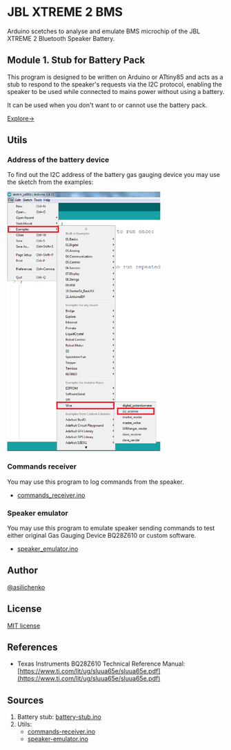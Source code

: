 # JBL XTREME 2 BMS
Arduino scetches to analyse and emulate BMS microchip of the JBL XTREME 2 Bluetooth Speaker Battery.

## Module 1. Stub for Battery Pack

This program is designed to be written on Arduino or ATtiny85 and acts as a stub to respond to the speaker's requests via the I2C protocol, enabling the speaker to be used while connected to mains power without using a battery.

It can be used when you don't want to or cannot use the battery pack.

[Explore->](battery-stub)

## Utils

### Address of the battery device

To find out the I2C address of the battery gas gauging device you may use the sketch from the examples:

<img height="600" src="utils/img/i2c_scanner.png"/>

### Commands receiver

You may use this program to log commands from the speaker.

- [commands_receiver.ino](utils/commands-receiver/commands-receiver.ino)

### Speaker emulator

You may use this program to emulate speaker sending commands to test either original Gas Gauging Device BQ28Z610 or custom software.

- [speaker_emulator.ino](utils/speaker-emulator/speaker-emulator.ino)

## Author
[@asilichenko](https://github.com/asilichenko)

## License
[MIT license](LICENSE)

## References
- Texas Instruments BQ28Z610 Technical Reference Manual: [https://www.ti.com/lit/ug/sluua65e/sluua65e.pdf](https://www.ti.com/lit/ug/sluua65e/sluua65e.pdf)

## Sources
1. Battery stub: [battery-stub.ino](battery-stub/battery-stub.ino)
2. Utils:
   - [commands-receiver.ino](utils/commands-receiver/commands-receiver.ino)
   - [speaker-emulator.ino](utils/speaker-emulator/speaker-emulator.ino)
